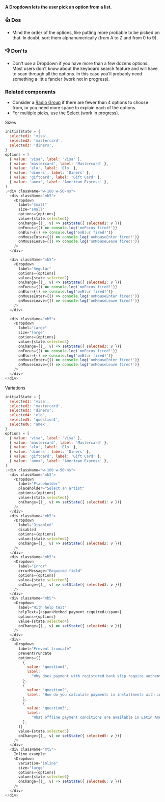 #### A Dropdown lets the user pick an option from a list.

### 👍 Dos

- Mind the order of the options, like putting more probable to be picked on that. In doubt, sort them alphanumerically (from A to Z and from 0 to 9).

### 👎 Don'ts

- Don't use a Dropdown if you have more than a few dozens options. Most users don't know about the keyboard search feature and will have to scan through all the options. In this case you'll probably need something a little fancier (work not in progress).

### Related components

- Consider a <a href="#/Components/Forms/RadioGroup">Radio Group</a> if there are fewer than 4 options to choose from, or you need more space to explain each of the options.
- For multiple picks, use the <a href="#/Components/👻%20Experimental/Select">Select</a> (work in progress).

Sizes

```js
initialState = {
  selected1: 'visa',
  selected2: 'mastercard',
  selected3: 'diners',
}
options = [
  { value: 'visa', label: 'Visa' },
  { value: 'mastercard', label: 'Mastercard' },
  { value: 'elo', label: 'Elo' },
  { value: 'diners', label: 'Diners' },
  { value: 'giftcard', label: 'Gift Card' },
  { value: 'amex', label: 'American Express' },
]
;<div className="w-100 w-50-ns">
  <div className="mb5">
    <Dropdown
      label="Small"
      size="small"
      options={options}
      value={state.selected1}
      onChange={(_, v) => setState({ selected1: v })}
      onFocus={() => console.log('onFocus fired!')}
      onBlur={() => console.log('onBlur fired!')}
      onMouseEnter={() => console.log('onMouseEnter fired!')}
      onMouseLeave={() => console.log('onMouseLeave fired!')}
    />
  </div>

  <div className="mb5">
    <Dropdown
      label="Regular"
      options={options}
      value={state.selected2}
      onChange={(_, v) => setState({ selected2: v })}
      onFocus={() => console.log('onFocus fired!')}
      onBlur={() => console.log('onBlur fired!')}
      onMouseEnter={() => console.log('onMouseEnter fired!')}
      onMouseLeave={() => console.log('onMouseLeave fired!')}
    />
  </div>

  <div className="mb5">
    <Dropdown
      label="Large"
      size="large"
      options={options}
      value={state.selected3}
      onChange={(_, v) => setState({ selected3: v })}
      onFocus={() => console.log('onFocus fired!')}
      onBlur={() => console.log('onBlur fired!')}
      onMouseEnter={() => console.log('onMouseEnter fired!')}
      onMouseLeave={() => console.log('onMouseLeave fired!')}
    />
  </div>
</div>
```

Variations

```js
initialState = {
  selected1: 'visa',
  selected2: 'mastercard',
  selected3: 'diners',
  selected4: 'elo',
  selected5: 'question1',
  selected6: 'amex',
}
options = [
  { value: 'visa', label: 'Visa' },
  { value: 'mastercard', label: 'Mastercard' },
  { value: 'elo', label: 'Elo' },
  { value: 'diners', label: 'Diners' },
  { value: 'giftcard', label: 'Gift Card' },
  { value: 'amex', label: 'American Express' },
]
;<div className="w-100 w-50-ns">
  <div className="mb5">
    <Dropdown
      label="Placeholder"
      placeholder="Select an artist"
      options={options}
      value={state.selected1}
      onChange={(_, v) => setState({ selected1: v })}
    />
  </div>
  <div className="mb5">
    <Dropdown
      label="Disabled"
      disabled
      options={options}
      value={state.selected2}
      onChange={(_, v) => setState({ selected2: v })}
    />
  </div>
  <div className="mb5">
    <Dropdown
      label="Error"
      errorMessage="Required field"
      options={options}
      value={state.selected3}
      onChange={(_, v) => setState({ selected3: v })}
    />
  </div>
  <div className="mb5">
    <Dropdown
      label="With help text"
      helpText={<span>Method payment required</span>}
      options={options}
      value={state.selected4}
      onChange={(_, v) => setState({ selected4: v })}
    />
  </div>
  <div>
    <Dropdown
      label="Prevent truncate"
      preventTruncate
      options={[
        {
          value: 'question1',
          label:
            'Why does payment with registered bank slip require authentication?',
        },
        {
          value: 'question2',
          label: 'How do you calculate payments in installments with interest?',
        },
        {
          value: 'question3',
          label:
            'What offline payment conditions are available in Latin America?',
        },
      ]}
      value={state.selected5}
      onChange={(_, v) => setState({ selected5: v })}
    />
  </div>
  <div className="mt5">
    Inline example:
    <Dropdown
      variation="inline"
      size="large"
      options={options}
      value={state.selected6}
      onChange={(_, v) => setState({ selected6: v })}
    />
  </div>
</div>
```
